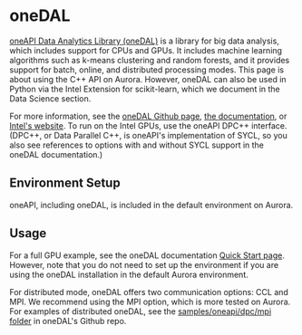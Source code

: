 # oneDAL

[oneAPI Data Analytics Library (oneDAL)](https://www.intel.com/content/www/us/en/developer/tools/oneapi/onedal.html) is a library for big data analysis, which includes support for CPUs and GPUs. It includes machine learning algorithms such as k-means clustering and random forests, and it provides support for batch, online, and distributed processing modes. This page is about using the C++ API on Aurora. However, oneDAL can also be used in Python via the Intel Extension for scikit-learn, which we document in the Data Science section. 

For more information, see the [oneDAL Github page](https://github.com/uxlfoundation/oneDAL), [the documentation](https://uxlfoundation.github.io/oneDAL/index.html), or [Intel's website](https://www.intel.com/content/www/us/en/developer/tools/oneapi/onedal.html). To run on the Intel GPUs, use the oneAPI DPC++ interface. (DPC++, or Data Parallel C++, is oneAPI's implementation of SYCL, so you also see references to options with and without SYCL support in the oneDAL documentation.) 

## Environment Setup
oneAPI, including oneDAL, is included in the default environment on Aurora. 

## Usage
For a full GPU example, see the oneDAL documentation [Quick Start page](https://uxlfoundation.github.io/oneDAL/quick-start.html). However, note that you do not need to set up the environment if you are using the oneDAL installation in the default Aurora environment. 

For distributed mode, oneDAL offers two communication options: CCL and MPI. We recommend using the MPI option, which is more tested on Aurora. For examples of distributed oneDAL, see the [samples/oneapi/dpc/mpi folder](https://github.com/uxlfoundation/oneDAL/tree/main/samples/oneapi/dpc/mpi) in oneDAL's Github repo. 